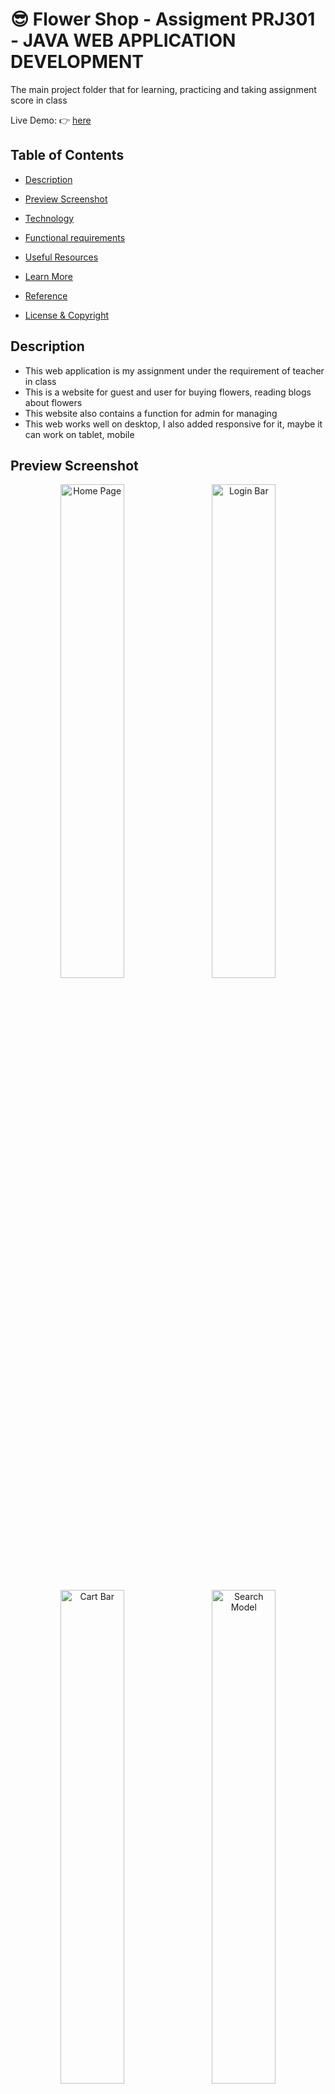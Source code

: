 # :sunglasses: Flower Shop - Assigment PRJ301 - JAVA WEB APPLICATION DEVELOPMENT

The main project folder that for learning, practicing and taking assignment score in class

Live Demo: :point_right: [here]()

## Table of Contents

- [Description](#description)

- [Preview Screenshot](#preview-screenshot)

- [Technology](#technology)

- [Functional requirements](#functional-requirements)

- [Useful Resources](#useful-resources)

- [Learn More](#learn-more)

- [Reference](#reference)

- [License & Copyright](#license--copyright)

## Description

- This web application is my assignment under the requirement of teacher in class
- This is a website for guest and user for buying flowers, reading blogs about flowers
- This website also contains a function for admin for managing
- This web works well on desktop, I also added responsive for it, maybe it can work on tablet, mobile

## Preview Screenshot

<div  align="center">

<img  src="https://github.com/khoahd7621/FlowerShop/blob/main/images/HomePage.png"  alt="Home Page"  width="45%"></img> &nbsp;&nbsp; <img  src="https://github.com/khoahd7621/FlowerShop/blob/main/images/LoginBar.png"  alt="Login Bar"  width="45%"></img>

<img  src="https://github.com/khoahd7621/FlowerShop/blob/main/images/CartBar.png"  alt="Cart Bar"  width="45%"></img> &nbsp;&nbsp; <img  src="https://github.com/khoahd7621/FlowerShop/blob/main/images/SearchModel.png"  alt="Search Model"  width="45%"></img>

<img  src="https://github.com/khoahd7621/FlowerShop/blob/main/images/LoginForm.png"  alt="Login Page"  width="45%"></img> &nbsp;&nbsp; <img  src="https://github.com/khoahd7621/FlowerShop/blob/main/images/RegistrationForm.png"  alt="Registration Page"  width="45%"></img>

<img  src="https://github.com/khoahd7621/FlowerShop/blob/main/images/ShopPage.png"  alt="Shop Page"  width="45%"></img> &nbsp;&nbsp; <img  src="https://github.com/khoahd7621/FlowerShop/blob/main/images/ViewCartPage.png"  alt="View Cart Page"  width="45%"></img>

<img  src="https://github.com/khoahd7621/FlowerShop/blob/main/images/UserPage.png"  alt="User Page"  width="45%"></img> &nbsp;&nbsp; <img  src="https://github.com/khoahd7621/FlowerShop/blob/main/images/CheckOutPage.png"  alt="Checkout Page"  width="45%"></img>

<img  src="https://github.com/khoahd7621/FlowerShop/blob/main/images/OrderPage.png"  alt="Order Page"  width="45%"></img> &nbsp;&nbsp; <img  src="https://github.com/khoahd7621/FlowerShop/blob/main/images/OrderDetailPage.png"  alt="Order Detail Page"  width="45%"></img>

<img  src="https://github.com/khoahd7621/FlowerShop/blob/main/images/AdminPage.png"  alt="Admin Page"  width="45%"></img> &nbsp;&nbsp; <img  src="https://github.com/khoahd7621/FlowerShop/blob/main/images/ManagePage.png"  alt="Manage Page"  width="45%"></img>

</div>

## Technology

**1. Frontend**

- HTML, CSS, JS, Bootstrap, jQuery
- JSP - JavaServer Pages
- JSTL - JSP Standard Tag Library
- axios - Promise based HTTP client for the browser and node.js

**2. Backend**

- Servlets - a Java programming language class that is used to extend the capabilities of servers that host applications accessed by means of a request-response programming model
- JDBC - Java Database Connectivity - a Java API to connect and execute the query with the database

**3. Database**

- Microsoft SQL Server - a relational model database server produced by Microsoft

**4. Other Technologies**

- Design pattern: MVC2
- Oauth2

**5. Tool**

- Netbeans 8.2
- Java JDK 8
- Apache Tomcat 8.5.29
- Visual Studio Code
- Microsoft SQL Server Management Studio 18

**6.Libraries**

- Lombok
- JSTL
- sqljdbc4
- javax.mail
- javax.activation-1.2.0
- gson-2.9.0
- commons-logging-1.2
- fluent-hc-4.5.5
- httpclient-4.5.5
- httpcore-4.4.9
 
## Functional requirements

**1. Guest:**
- [x] Login by google account
- [x] Login by account
- [x] Register an account
- [x] Search, view plants
- [x] Add, update, remove cart
- [x] View ratings of plant
- [x] View blogs
- [x] View blog's comment
- [x] Subscribe received new daily information
- [ ] Password retrieval

**2. User**
- [x] Search, view plants
- [x] Add, update, remove cart
- [x] View ratings of plant
- [x] Subscribe received new daily information
- [x] View blogs
- [x] View blog's comment
- [x] Logout
- [x] Update account information
- [x] View, manage orders
- [x] Checkout
- [x] Rating plants
- [x] Comment blogs
- [ ] Rating plants
- [ ] Comment blogs

**4. Admin:**
- [x] Managing plants
- [x] Managing accounts
- [x] Managing categories
- [x] Managing orders
- [x] Send email
- [x] Update admin account information
- [ ] Manage blogs
- [ ] Statistic revenue

## Useful Resources

#| Name | Description

-| ---- | -----------

1| [web Folder](https://github.com/khoahd7621/FlowerShop/tree/main/web) | -----------

2| [src Folder](https://github.com/khoahd7621/FlowerShop/tree/main/src) | -----------

3| [Database File](https://github.com/khoahd7621/FlowerShop/blob/main/Database-Plant-Shop.sql) | -----------

4| [META-INF Folder](https://github.com/khoahd7621/FlowerShop/tree/main/web/META-INF) | -----------

5| [WEB-INF Folder](https://github.com/khoahd7621/FlowerShop/tree/main/web/WEB-INF) | -----------

6| [libs Folder](https://github.com/khoahd7621/FlowerShop/tree/main/web/WEB-INF/libs) | -----------
  

## Learn More

## Reference

## License & Copyright

&copy; 2022 Khoa Dang Hoang khoahd7621 Licensed under the [GPL-3.0 LICENSE](https://github.com/khoahd7621/FlowerShop/blob/main/LICENSE).

> :love_you_gesture: Feel free to use my repository and star it if you find something interesting :love_you_gesture: